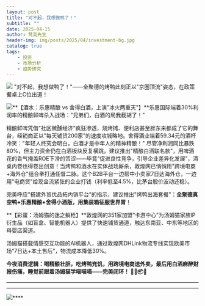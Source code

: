 ```yaml
---
layout: post
title: "对不起，我想做鸭了！"
subtitle: ""
date: 2025-04-15
author: 梵高先生
header-img: img/posts/2025/04/investment-bg.jpg
catalog: true
tags:
    - 投资
    - 市场分析
    - 趋势研究
---
```


![](https://mmbiz.qpic.cn/sz_mmbiz_jpg/https://mmbiz.qpic.cn/sz_mmbiz_jpg/ViaIfpMVXKTQNHZ84XEibRMRVUZl4oQrf1oqQvU1vK2Vonwh0J3JTSib1KsKFeXlnia71QR5fBJj5FOl3GFbc8qw5w/640?wx_fmt=jpeg)
&quot;对不起，我想做鸭了！&quot;——全聚德的烤鸭此刻正以&quot;京圈顶流&quot;姿态，在政策餐桌上C位出道！

![](https://mmbiz.qpic.cn/sz_mmbiz_jpg/https://mmbiz.qpic.cn/sz_mmbiz_jpg/ViaIfpMVXKTQNHZ84XEibRMRVUZl4oQrf1sL70aLu1zrHxkaJ75lHhHWEs3rKX0MX1Xic7qwHgpU33qNlOxhOALicw/640?wx_fmt=jpeg)**【酒水：乐惠精酿 vs 舍得白酒，上演&quot;冰火两重天&quot;】**乐惠国际端着30%利润率的精酿鲜啤杀入战场：&quot;兄弟们，白酒的局我截胡了！&quot;&nbsp;

精酿鲜啤凭借&quot;社区微醺经济&quot;疯狂渗透，烧烤摊、便利店甚至胖东来都成了它的舞台，经销商正以&quot;每天铺货200家&quot;的速度攻城略地。舍得酒业端着59.34元的酒杯冷笑：&quot;年轻人终究会明白，白酒才是中年人的精神精酿！&quot; 尽管净利润同比暴跌80%，但主力资金仍在白酒板块反复横跳。建议推出&quot;精酿白酒联名款&quot;，用啤酒花的香气掩盖ROE下滑的苦涩——毕竟&quot;促进良性竞争，引导企业差异化发展&quot;，酒桌内卷也得卷出创意！当烤鸭和酒水在实体战场厮杀，敦煌网已悄悄用&quot;跨境电商+海外仓&quot;组合拳打通任督二脉。这个B2B平台一边帮中小卖家7日达海外仓，一边用&quot;电商贷&quot;给现金流紧张的企业打钱（利率低至4.5%，比茅台股价波动还稳）。

完美呼应&quot;搭建外贸优品拓内销平台&quot;的指示，建议推出&quot;烤鸭出海套餐&quot;：**全聚德真空鸭+乐惠精酿+舍得小酒版，用集装箱征服世界胃**！

**【彩蛋：汤姆猫的迷之躺枪】**敦煌网的351家加盟“卡游中心”为汤姆猫家族IP衍生品（如盲盒、智能机器人）提供了快速铺货通道，触达东南亚、中东等地区的母婴店渠道。

汤姆猫搭载情感交互功能的AI机器人，通过敦煌网DHLink物流专线实现欧美市场“7日达+本土售后”，物流成本降低30%。

**今夜消费逻辑：喝精酿壮胆，吃烤鸭充饥，用跨境电商送外卖，最后用白酒麻醉财报伤痛，睡觉前跟着汤姆猫学喵喵喵——完美闭环！ 🍻🦆📦🐱**

****

****

![](https://mmbiz.qpic.cn/sz_mmbiz_jpg/https://mmbiz.qpic.cn/sz_mmbiz_jpg/ViaIfpMVXKTQNHZ84XEibRMRVUZl4oQrf1UrNQ4IPm09AWfSZKDN4r9mqTGIyfhX58f9XUpfeTqZia0zTWeMyWZkw/640?wx_fmt=jpeg)****